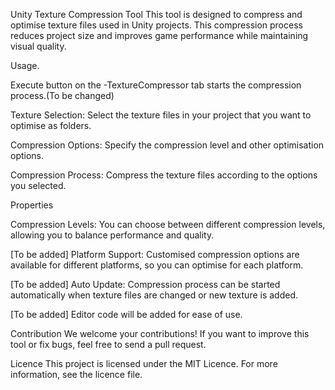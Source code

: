 Unity Texture Compression Tool
This tool is designed to compress and optimise texture files used in Unity projects. This compression process reduces project size and improves game performance while maintaining visual quality.

Usage.

Execute button on the -TextureCompressor tab starts the compression process.(To be changed)

Texture Selection: Select the texture files in your project that you want to optimise as folders.

Compression Options: Specify the compression level and other optimisation options.

Compression Process: Compress the texture files according to the options you selected.

 Properties

Compression Levels: You can choose between different compression levels, allowing you to balance performance and quality.

[To be added] 
Platform Support: Customised compression options are available for different platforms, so you can optimise for each platform.

[To be added] 
Auto Update: Compression process can be started automatically when texture files are changed or new texture is added.

[To be added] 
Editor code will be added for ease of use.

Contribution
We welcome your contributions! If you want to improve this tool or fix bugs, feel free to send a pull request.

Licence
This project is licensed under the MIT Licence. For more information, see the licence file.
